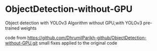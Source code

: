 # ObjectDetection-without-GPU
Object detection with YOLOv3 Algorithm without GPU,with YOLOv3 pre-trained weights

code from https://github.com/DhrumilParikh-github/ObjectDetection-without-GPU.git
small fixes applied to the original code
